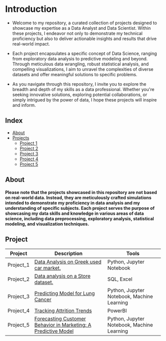 # Introduction
- Welcome to my repository, a curated collection of projects designed to showcase my expertise as a Data Analyst and Data Scientist. Within these projects, I endeavor not only to demonstrate my technical proficiency but also to deliver actionable insights and results that drive real-world impact.

- Each project encapsulates a specific concept of Data Science, ranging from exploratory data analysis to predictive modeling and beyond. Through meticulous data wrangling, robust statistical analysis, and compelling visualizations, I aim to unravel the complexities of diverse datasets and offer meaningful solutions to specific problems.

- As you navigate through this repository, I invite you to explore the breadth and depth of my skills as a data professional. Whether you're seeking innovative solutions, exploring potential collaborations, or simply intrigued by the power of data, I hope these projects will inspire and inform.


## Index

- [About](#about)
- [Projects](#Project)
  - [Project 1](#Project_1)
  - [Project 2](#Project_2)
  - [Project 3](#Project_3)
  - [Project 4](#Project_4)
  - [Project 5](#Project_5)



## About
#### Please note that the projects showcased in this repository are not based on real-world data. Instead, they are meticulously crafted simulations intended to demonstrate my proficiency in data analysis and my understanding of specific subjects. Each project serves the purpose of showcasing my data skills and knowledge in various areas of data science, including data preprocessing, exploratory analysis, statistical modeling, and visualization techniques.

## Project
| Project | Description | Tools |
|---------|-------------|-------|
| Project_1 | [Data Analysis on Greek used car market.](https://pages.github.com/NikosPolyc/Portfolio/tree/main/Project_1/Portfolio_Project_1_LEASING_COMPANY_ANALYSIS.ipynb) | Python, Jupyter Notebook |
| Project_2 | [Data analysis on a Store dataset.](https://github.com/NikosPolyc/Portfolio/blob/main/Project_2/README.md) | SQL, Excel |
| Project_3 | [Predicting Model for Lung Cancer](https://github.com/NikosPolyc/Portfolio/blob/main/Project_3/lung-cancer.ipynb) | Python, Jupyter Notebook, Machine Learning |
| Project_4 | [Tracking Attrition Trends](https://github.com/NikosPolyc/Portfolio/blob/main/Project_4/README.md) | PowerBI |
| Project_5 | [Forecasting Customer Behavior in Marketing: A Predictive Model](https://github.com/NikosPolyc/Portfolio/blob/main/Project_5/marketing-project.ipynb) | Python, Jupyter Notebook, Machine Learning |




